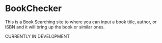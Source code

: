 # BookChecker
This is a Book Searching site to where you can input a book title, author, or ISBN and it will bring up the book or similar ones.


CURRENTLY IN DEVELOPMENT
